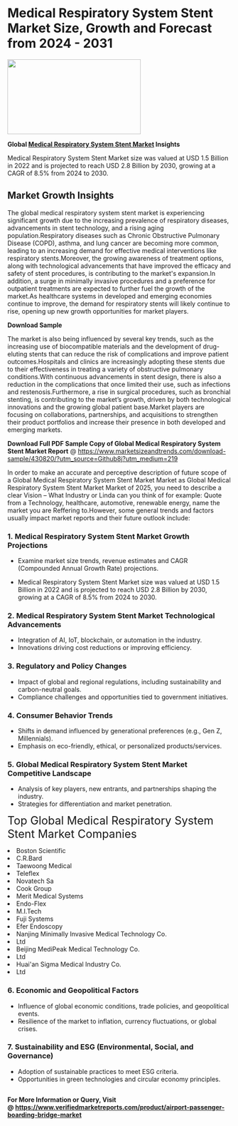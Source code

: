 <H1>Medical Respiratory System Stent Market Size, Growth and Forecast from 2024 - 2031</H1><img class="aligncenter size-medium wp-image-584254" src="https://thirdeyenews.in/wp-content/uploads/2024/09/Global-Market-Research-300x168.jpeg" alt="" width="300" height="168" /><p><strong>Global&nbsp;<a href="https://www.marketsizeandtrends.com/download-sample/430820/?utm_source=Github8j?utm_medium=219">Medical Respiratory System Stent Market</a> Insights</strong></p><p>Medical Respiratory System Stent Market size was valued at USD 1.5 Billion in 2022 and is projected to reach USD 2.8 Billion by 2030, growing at a CAGR of 8.5% from 2024 to 2030.</p><p><h2>Market Growth Insights</h2> <p>The global medical respiratory system stent market is experiencing significant growth due to the increasing prevalence of respiratory diseases, advancements in stent technology, and a rising aging population.Respiratory diseases such as Chronic Obstructive Pulmonary Disease (COPD), asthma, and lung cancer are becoming more common, leading to an increasing demand for effective medical interventions like respiratory stents.Moreover, the growing awareness of treatment options, along with technological advancements that have improved the efficacy and safety of stent procedures, is contributing to the market's expansion.In addition, a surge in minimally invasive procedures and a preference for outpatient treatments are expected to further fuel the growth of the market.As healthcare systems in developed and emerging economies continue to improve, the demand for respiratory stents will likely continue to rise, opening up new growth opportunities for market players.</p> <p><strong>Download Sample</strong></p> <p>The market is also being influenced by several key trends, such as the increasing use of biocompatible materials and the development of drug-eluting stents that can reduce the risk of complications and improve patient outcomes.Hospitals and clinics are increasingly adopting these stents due to their effectiveness in treating a variety of obstructive pulmonary conditions.With continuous advancements in stent design, there is also a reduction in the complications that once limited their use, such as infections and restenosis.Furthermore, a rise in surgical procedures, such as bronchial stenting, is contributing to the market’s growth, driven by both technological innovations and the growing global patient base.Market players are focusing on collaborations, partnerships, and acquisitions to strengthen their product portfolios and increase their presence in both developed and emerging markets.<p><span class=""><strong>Download Full PDF Sample Copy of Global Medical Respiratory System Stent Market Report</strong> @ <a href="https://www.marketsizeandtrends.com/download-sample/430820/?utm_source=Github8j?utm_medium=219" target="_blank">https://www.marketsizeandtrends.com/download-sample/430820/?utm_source=Github8j?utm_medium=219</a></span></p><p>In order to make an accurate and perceptive description of future scope of a Global&nbsp;Medical Respiratory System Stent Market Market as Global&nbsp;Medical Respiratory System Stent Market Market of 2025, you need to describe a clear Vision &ndash; What Industry or Linda can you think of for example: Quote from a Technology, healthcare, automotive, renewable energy, name the market you are Reffering to.However, some general trends and factors usually impact market reports and their future outlook include:</p><h3>1.&nbsp;<strong>Medical Respiratory System Stent Market Growth Projections</strong></h3><ul><li>Examine market size trends, revenue estimates and CAGR (Compounded Annual Growth Rate) projections.</li><li><p>Medical Respiratory System Stent Market size was valued at USD 1.5 Billion in 2022 and is projected to reach USD 2.8 Billion by 2030, growing at a CAGR of 8.5% from 2024 to 2030.</p></li></ul><h3>2.&nbsp;<strong>Medical Respiratory System Stent Market Technological Advancements</strong></h3><ul><li>Integration of AI, IoT, blockchain, or automation in the industry.</li><li>Innovations driving cost reductions or improving efficiency.</li></ul><h3>3.&nbsp;<strong>Regulatory and Policy Changes</strong></h3><ul><li>Impact of global and regional regulations, including sustainability and carbon-neutral goals.</li><li>Compliance challenges and opportunities tied to government initiatives.</li></ul><h3>4.&nbsp;<strong>Consumer Behavior Trends</strong></h3><ul><li>Shifts in demand influenced by generational preferences (e.g., Gen Z, Millennials).</li><li>Emphasis on eco-friendly, ethical, or personalized products/services.</li></ul><h3>5.&nbsp;<strong>Global Medical Respiratory System Stent Market Competitive Landscape</strong></h3><ul><li>Analysis of key players, new entrants, and partnerships shaping the industry.</li><li>Strategies for differentiation and market penetration.</li></ul><p data-pm-slice="1 1 []"><span style="color: inherit; font-family: inherit; font-size: 25px;">Top Global Medical Respiratory System Stent Market Companies</span></p><div class="" data-test-id=""><p><li>Boston Scientific</li><li> C.R.Bard</li><li> Taewoong Medical</li><li> Teleflex</li><li> Novatech Sa</li><li> Cook Group</li><li> Merit Medical Systems</li><li> Endo-Flex</li><li> M.I.Tech</li><li> Fuji Systems</li><li> Efer Endoscopy</li><li> Nanjing Minimally Invasive Medical Technology Co.</li><li> Ltd</li><li> Beijing MediPeak Medical Technology Co.</li><li> Ltd</li><li> Huai'an Sigma Medical Industry Co.</li><li> Ltd</li></p></div><h3>6.&nbsp;<strong>Economic and Geopolitical Factors</strong></h3><ul><li>Influence of global economic conditions, trade policies, and geopolitical events.</li><li>Resilience of the market to inflation, currency fluctuations, or global crises.</li></ul><h3>7.&nbsp;<strong>Sustainability and ESG (Environmental, Social, and Governance)</strong></h3><ul><li>Adoption of sustainable practices to meet ESG criteria.</li><li>Opportunities in green technologies and circular economy principles.</li></ul><h2><strong style="font-size: 14px;">For More Information or Query, Visit @&nbsp;</strong><a style="background-color: #ffffff; font-size: 14px;" href="https://www.marketsizeandtrends.com/report/medical-respiratory-system-stent-market/" target="_blank">https://www.verifiedmarketreports.com/product/airport-passenger-boarding-bridge-market</a></h2>
